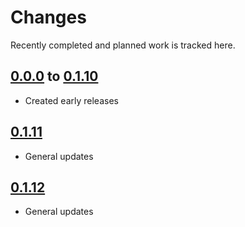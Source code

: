 # Changes
Recently completed and planned work is tracked here.

## [0.0.0](.) to [0.1.10](.)
- Created early releases

## [0.1.11](.)
- General updates

## [0.1.12](.)
- General updates
